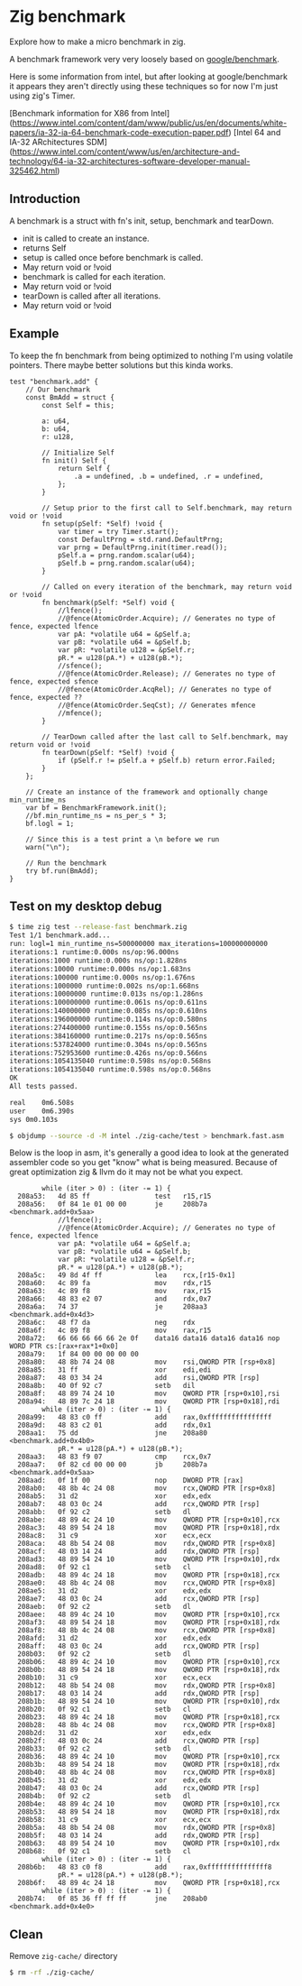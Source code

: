 # Zig benchmark

Explore how to make a micro benchmark in zig.

A benchmark framework very very loosely based on
[google/benchmark](https://github.com/google/benchmark).

Here is some information from intel, but after looking
at google/benchmark it appears they aren't directly using
these techniques so for now I'm just using zig's Timer.

[Benchmark information for X86 from Intel]
  (https://www.intel.com/content/dam/www/public/us/en/documents/white-papers/ia-32-ia-64-benchmark-code-execution-paper.pdf)
[Intel 64 and IA-32 ARchitectures SDM]
  (https://www.intel.com/content/www/us/en/architecture-and-technology/64-ia-32-architectures-software-developer-manual-325462.html)

## Introduction
A benchmark is a struct with fn's init, setup, benchmark and tearDown.
- init is called to create an instance.
 - returns Self
- setup is called once before benchmark is called.
 - May return void or !void
- benchmark is called for each iteration.
 - May return void or !void
- tearDown is called after all iterations.
 - May return void or !void

## Example

To keep the fn benchmark from being optimized to nothing
I'm using volatile pointers. There maybe better solutions
but this kinda works.
```
test "benchmark.add" {
    // Our benchmark
    const BmAdd = struct {
        const Self = this;

        a: u64,
        b: u64,
        r: u128,

        // Initialize Self
        fn init() Self {
            return Self {
                .a = undefined, .b = undefined, .r = undefined,
            };
        }

        // Setup prior to the first call to Self.benchmark, may return void or !void
        fn setup(pSelf: *Self) !void {
            var timer = try Timer.start();
            const DefaultPrng = std.rand.DefaultPrng;
            var prng = DefaultPrng.init(timer.read());
            pSelf.a = prng.random.scalar(u64);
            pSelf.b = prng.random.scalar(u64);
        }

        // Called on every iteration of the benchmark, may return void or !void
        fn benchmark(pSelf: *Self) void {
            //lfence();
            //@fence(AtomicOrder.Acquire); // Generates no type of fence, expected lfence
            var pA: *volatile u64 = &pSelf.a;
            var pB: *volatile u64 = &pSelf.b;
            var pR: *volatile u128 = &pSelf.r;
            pR.* = u128(pA.*) + u128(pB.*);
            //sfence();
            //@fence(AtomicOrder.Release); // Generates no type of fence, expected sfence
            //@fence(AtomicOrder.AcqRel); // Generates no type of fence, expected ??
            //@fence(AtomicOrder.SeqCst); // Generates mfence
            //mfence();
        }

        // TearDown called after the last call to Self.benchmark, may return void or !void
        fn tearDown(pSelf: *Self) !void {
            if (pSelf.r != pSelf.a + pSelf.b) return error.Failed;
        }
    };

    // Create an instance of the framework and optionally change min_runtime_ns
    var bf = BenchmarkFramework.init();
    //bf.min_runtime_ns = ns_per_s * 3;
    bf.logl = 1;

    // Since this is a test print a \n before we run
    warn("\n");

    // Run the benchmark
    try bf.run(BmAdd);
}
```

## Test on my desktop debug
```bash
$ time zig test --release-fast benchmark.zig
Test 1/1 benchmark.add...
run: logl=1 min_runtime_ns=500000000 max_iterations=100000000000
iterations:1 runtime:0.000s ns/op:96.000ns
iterations:1000 runtime:0.000s ns/op:1.828ns
iterations:10000 runtime:0.000s ns/op:1.683ns
iterations:100000 runtime:0.000s ns/op:1.676ns
iterations:1000000 runtime:0.002s ns/op:1.668ns
iterations:10000000 runtime:0.013s ns/op:1.286ns
iterations:100000000 runtime:0.061s ns/op:0.611ns
iterations:140000000 runtime:0.085s ns/op:0.610ns
iterations:196000000 runtime:0.114s ns/op:0.580ns
iterations:274400000 runtime:0.155s ns/op:0.565ns
iterations:384160000 runtime:0.217s ns/op:0.565ns
iterations:537824000 runtime:0.304s ns/op:0.565ns
iterations:752953600 runtime:0.426s ns/op:0.566ns
iterations:1054135040 runtime:0.598s ns/op:0.568ns
iterations:1054135040 runtime:0.598s ns/op:0.568ns
OK
All tests passed.

real	0m6.508s
user	0m6.390s
sys	0m0.103s

$ objdump --source -d -M intel ./zig-cache/test > benchmark.fast.asm
```

Below is the loop in asm, it's generally a good idea to look
at the generated assembler code so you get "know" what is
being measured. Because of great optimization zig & llvm do
it may not be what you expect.
```
        while (iter > 0) : (iter -= 1) {
  208a53:	4d 85 ff             	test   r15,r15
  208a56:	0f 84 1e 01 00 00    	je     208b7a <benchmark.add+0x5aa>
            //lfence();
            //@fence(AtomicOrder.Acquire); // Generates no type of fence, expected lfence
            var pA: *volatile u64 = &pSelf.a;
            var pB: *volatile u64 = &pSelf.b;
            var pR: *volatile u128 = &pSelf.r;
            pR.* = u128(pA.*) + u128(pB.*);
  208a5c:	49 8d 4f ff          	lea    rcx,[r15-0x1]
  208a60:	4c 89 fa             	mov    rdx,r15
  208a63:	4c 89 f8             	mov    rax,r15
  208a66:	48 83 e2 07          	and    rdx,0x7
  208a6a:	74 37                	je     208aa3 <benchmark.add+0x4d3>
  208a6c:	48 f7 da             	neg    rdx
  208a6f:	4c 89 f8             	mov    rax,r15
  208a72:	66 66 66 66 66 2e 0f 	data16 data16 data16 data16 nop WORD PTR cs:[rax+rax*1+0x0]
  208a79:	1f 84 00 00 00 00 00 
  208a80:	48 8b 74 24 08       	mov    rsi,QWORD PTR [rsp+0x8]
  208a85:	31 ff                	xor    edi,edi
  208a87:	48 03 34 24          	add    rsi,QWORD PTR [rsp]
  208a8b:	40 0f 92 c7          	setb   dil
  208a8f:	48 89 74 24 10       	mov    QWORD PTR [rsp+0x10],rsi
  208a94:	48 89 7c 24 18       	mov    QWORD PTR [rsp+0x18],rdi
        while (iter > 0) : (iter -= 1) {
  208a99:	48 83 c0 ff          	add    rax,0xffffffffffffffff
  208a9d:	48 83 c2 01          	add    rdx,0x1
  208aa1:	75 dd                	jne    208a80 <benchmark.add+0x4b0>
            pR.* = u128(pA.*) + u128(pB.*);
  208aa3:	48 83 f9 07          	cmp    rcx,0x7
  208aa7:	0f 82 cd 00 00 00    	jb     208b7a <benchmark.add+0x5aa>
  208aad:	0f 1f 00             	nop    DWORD PTR [rax]
  208ab0:	48 8b 4c 24 08       	mov    rcx,QWORD PTR [rsp+0x8]
  208ab5:	31 d2                	xor    edx,edx
  208ab7:	48 03 0c 24          	add    rcx,QWORD PTR [rsp]
  208abb:	0f 92 c2             	setb   dl
  208abe:	48 89 4c 24 10       	mov    QWORD PTR [rsp+0x10],rcx
  208ac3:	48 89 54 24 18       	mov    QWORD PTR [rsp+0x18],rdx
  208ac8:	31 c9                	xor    ecx,ecx
  208aca:	48 8b 54 24 08       	mov    rdx,QWORD PTR [rsp+0x8]
  208acf:	48 03 14 24          	add    rdx,QWORD PTR [rsp]
  208ad3:	48 89 54 24 10       	mov    QWORD PTR [rsp+0x10],rdx
  208ad8:	0f 92 c1             	setb   cl
  208adb:	48 89 4c 24 18       	mov    QWORD PTR [rsp+0x18],rcx
  208ae0:	48 8b 4c 24 08       	mov    rcx,QWORD PTR [rsp+0x8]
  208ae5:	31 d2                	xor    edx,edx
  208ae7:	48 03 0c 24          	add    rcx,QWORD PTR [rsp]
  208aeb:	0f 92 c2             	setb   dl
  208aee:	48 89 4c 24 10       	mov    QWORD PTR [rsp+0x10],rcx
  208af3:	48 89 54 24 18       	mov    QWORD PTR [rsp+0x18],rdx
  208af8:	48 8b 4c 24 08       	mov    rcx,QWORD PTR [rsp+0x8]
  208afd:	31 d2                	xor    edx,edx
  208aff:	48 03 0c 24          	add    rcx,QWORD PTR [rsp]
  208b03:	0f 92 c2             	setb   dl
  208b06:	48 89 4c 24 10       	mov    QWORD PTR [rsp+0x10],rcx
  208b0b:	48 89 54 24 18       	mov    QWORD PTR [rsp+0x18],rdx
  208b10:	31 c9                	xor    ecx,ecx
  208b12:	48 8b 54 24 08       	mov    rdx,QWORD PTR [rsp+0x8]
  208b17:	48 03 14 24          	add    rdx,QWORD PTR [rsp]
  208b1b:	48 89 54 24 10       	mov    QWORD PTR [rsp+0x10],rdx
  208b20:	0f 92 c1             	setb   cl
  208b23:	48 89 4c 24 18       	mov    QWORD PTR [rsp+0x18],rcx
  208b28:	48 8b 4c 24 08       	mov    rcx,QWORD PTR [rsp+0x8]
  208b2d:	31 d2                	xor    edx,edx
  208b2f:	48 03 0c 24          	add    rcx,QWORD PTR [rsp]
  208b33:	0f 92 c2             	setb   dl
  208b36:	48 89 4c 24 10       	mov    QWORD PTR [rsp+0x10],rcx
  208b3b:	48 89 54 24 18       	mov    QWORD PTR [rsp+0x18],rdx
  208b40:	48 8b 4c 24 08       	mov    rcx,QWORD PTR [rsp+0x8]
  208b45:	31 d2                	xor    edx,edx
  208b47:	48 03 0c 24          	add    rcx,QWORD PTR [rsp]
  208b4b:	0f 92 c2             	setb   dl
  208b4e:	48 89 4c 24 10       	mov    QWORD PTR [rsp+0x10],rcx
  208b53:	48 89 54 24 18       	mov    QWORD PTR [rsp+0x18],rdx
  208b58:	31 c9                	xor    ecx,ecx
  208b5a:	48 8b 54 24 08       	mov    rdx,QWORD PTR [rsp+0x8]
  208b5f:	48 03 14 24          	add    rdx,QWORD PTR [rsp]
  208b63:	48 89 54 24 10       	mov    QWORD PTR [rsp+0x10],rdx
  208b68:	0f 92 c1             	setb   cl
        while (iter > 0) : (iter -= 1) {
  208b6b:	48 83 c0 f8          	add    rax,0xfffffffffffffff8
            pR.* = u128(pA.*) + u128(pB.*);
  208b6f:	48 89 4c 24 18       	mov    QWORD PTR [rsp+0x18],rcx
        while (iter > 0) : (iter -= 1) {
  208b74:	0f 85 36 ff ff ff    	jne    208ab0 <benchmark.add+0x4e0>
```

## Clean
Remove `zig-cache/` directory
```bash
$ rm -rf ./zig-cache/
```
